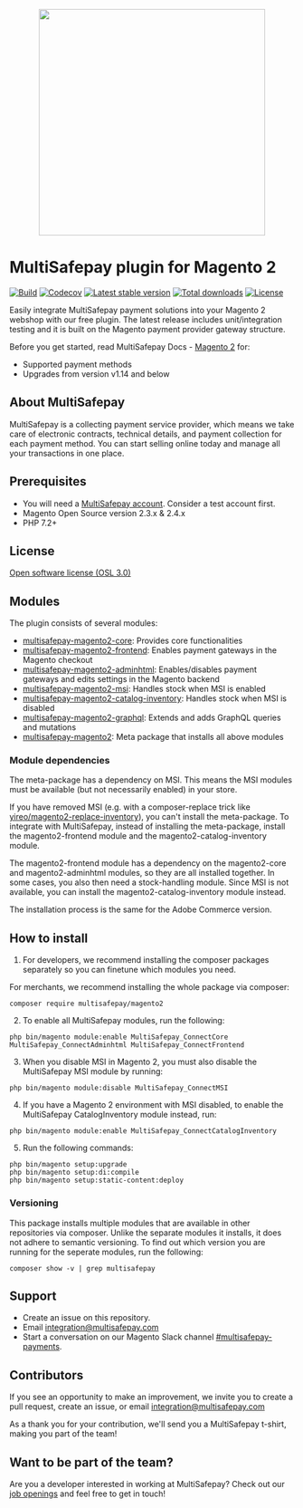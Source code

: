 <p align="center">
    <img src="https://camo.githubusercontent.com/517483ae0eaba9884f397e9af1c4adc7bbc231575ac66cc54292e00400edcd10/68747470733a2f2f7777772e6d756c7469736166657061792e636f6d2f66696c6561646d696e2f74656d706c6174652f696d672f6d756c7469736166657061792d6c6f676f2d69636f6e2e737667" width="400px" position="center">
</p>

# MultiSafepay plugin for Magento 2

[![Build](https://img.shields.io/github/actions/workflow/status/multisafepay/magento2/phpcs.yml?style=for-the-badge)](https://github.com/MultiSafepay/magento2/actions)
[![Codecov](https://img.shields.io/codecov/c/github/multisafepay/magento2-core?style=for-the-badge)](https://app.codecov.io/gh/MultiSafepay/magento2-core)
[![Latest stable version](https://img.shields.io/github/v/release/multisafepay/magento2?style=for-the-badge)](https://packagist.org/packages/multisafepay/magento2)
[![Total downloads](https://img.shields.io/packagist/dt/multisafepay/magento2?style=for-the-badge)](https://packagist.org/packages/multisafepay/magento2/stats)
[![License](https://img.shields.io/github/license/multisafepay/magento2?style=for-the-badge)](https://github.com/MultiSafepay/magento2/blob/master/LICENSE.md)

Easily integrate MultiSafepay payment solutions into your Magento 2 webshop with our free plugin.
The latest release includes unit/integration testing and it is built on the Magento payment provider gateway structure.

Before you get started, read MultiSafepay Docs - [Magento 2](https://docs.multisafepay.com/docs/magento-2) for:

- Supported payment methods
- Upgrades from version v1.14 and below

## About MultiSafepay

MultiSafepay is a collecting payment service provider, which means we take care of electronic contracts, technical details, and payment collection for each payment method. You can start selling online today and manage all your transactions in one place.

## Prerequisites

- You will need a [MultiSafepay account](https://testmerchant.multisafepay.com/signup). Consider a test account first.
- Magento Open Source version 2.3.x & 2.4.x
- PHP 7.2+

## License
[Open software license (OSL 3.0)](https://github.com/MultiSafepay/Magento2Msp/blob/master/LICENSE.md)

## Modules

The plugin consists of several modules:

- [multisafepay-magento2-core](https://github.com/MultiSafepay/magento2-core): Provides core functionalities
- [multisafepay-magento2-frontend](https://github.com/MultiSafepay/magento2-frontend): Enables payment gateways in the Magento checkout
- [multisafepay-magento2-adminhtml](https://github.com/MultiSafepay/magento2-adminhtml): Enables/disables payment gateways and edits settings in the Magento backend
- [multisafepay-magento2-msi](https://github.com/MultiSafepay/magento2-msi): Handles stock when MSI is enabled
- [multisafepay-magento2-catalog-inventory](https://github.com/MultiSafepay/magento2-catalog-inventory): Handles stock when MSI is disabled
- [multisafepay-magento2-graphql](https://github.com/MultiSafepay/magento2-graphql): Extends and adds GraphQL queries and mutations
- [multisafepay-magento2](https://github.com/MultiSafepay/magento2): Meta package that installs all above modules

### Module dependencies
The meta-package has a dependency on MSI. This means the MSI modules must be available (but not necessarily enabled) in your store.

If you have removed MSI (e.g. with a composer-replace trick like [yireo/magento2-replace-inventory](https://github.com/yireo/magento2-replace-inventory)), you can't install the meta-package. To integrate with MultiSafepay, instead of installing the meta-package, install the magento2-frontend module and the magento2-catalog-inventory module.

The magento2-frontend module has a dependency on the magento2-core and magento2-adminhtml modules, so they are all installed together. In some cases, you also then need a stock-handling module. Since MSI is not available, you can install the magento2-catalog-inventory module instead.

The installation process is the same for the Adobe Commerce version.

## How to install

1. For developers, we recommend installing the composer packages separately so you can finetune which modules you need.

For merchants, we recommend installing the whole package via composer:

```
composer require multisafepay/magento2
```

2. To enable all MultiSafepay modules, run the following:
   
```
php bin/magento module:enable MultiSafepay_ConnectCore MultiSafepay_ConnectAdminhtml MultiSafepay_ConnectFrontend
```

3. When you disable MSI in Magento 2, you must also disable the MultiSafepay MSI module by running:
```
php bin/magento module:disable MultiSafepay_ConnectMSI
```

4. If you have a Magento 2 environment with MSI disabled, to enable the MultiSafepay CatalogInventory module instead, run:
```
php bin/magento module:enable MultiSafepay_ConnectCatalogInventory
```

5. Run the following commands:
```
php bin/magento setup:upgrade
php bin/magento setup:di:compile
php bin/magento setup:static-content:deploy
```

### Versioning

This package installs multiple modules that are available in other repositories via composer.
Unlike the separate modules it installs, it does not adhere to semantic versioning.
To find out which version you are running for the seperate modules, run the following:

```
composer show -v | grep multisafepay
```

## Support

- Create an issue on this repository.
- Email <a href="mailto:integration@multisafepay.com">integration@multisafepay.com</a>
- Start a conversation on our Magento Slack channel [#multisafepay-payments](https://magentocommeng.slack.com/messages/multisafepay-payments/).

## Contributors

If you see an opportunity to make an improvement, we invite you to create a pull request, create an issue, or email <integration@multisafepay.com>

As a thank you for your contribution, we'll send you a MultiSafepay t-shirt, making you part of the team!

## Want to be part of the team?

Are you a developer interested in working at MultiSafepay? Check out our [job openings](https://www.multisafepay.com/careers/#jobopenings) and feel free to get in touch!
